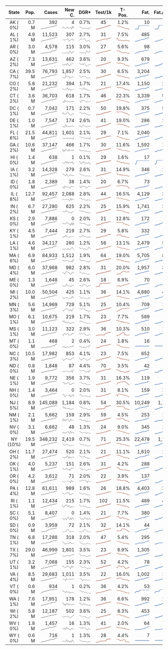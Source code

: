 
<!-- Building Table Time:  2020-05-17T15:34:19.542654 -->


| State | Pop. | Cases | New C. | DGR* | Test/1k | T-Pos. | Fat. | Fat./1M  | CFR* |  GF* | GF-14day | Dbl.Days | CDD |  
| :---: | ---: | ---: | ---: | :---: | :---: | :---: | ---: | ---:  | :---: |  :---: | :---: | :---: | ---: |  
| AK ( 0%)  | 0.7 M  | 392 <br><img src="/assets/images/covid/sparklines/AK_img_positive_20200517_1589744059.png"> | 4 <br><img src="/assets/images/covid/sparklines/AK_img_positiveIncrease_20200517_1589744059.png"> | 0.7% <br><img src="/assets/images/covid/sparklines/AK_img_dgr_4_20200517_1589744059.png"> | 45 <br><img src="/assets/images/covid/sparklines/AK_img_total_test_per_1k_20200517_1589744059.png"> | 1.2% <br><img src="/assets/images/covid/sparklines/AK_img_test_positivity_20200517_1589744060.png"> | 10 <br><img src="/assets/images/covid/sparklines/AK_img_death_20200517_1589744060.png"> | 14 <br><img src="/assets/images/covid/sparklines/AK_img_death_20200517_1589744060.png">  | 2.6% <br><img src="/assets/images/covid/sparklines/AK_img_cfr_4_20200517_1589744060.png"> |  2.1 <br><img src="/assets/images/covid/sparklines/AK_img_gfac_4_20200517_1589744060.png"> | 16.1 <br><img src="/assets/images/covid/sparklines/AK_img_gfac_14sum_20200517_1589744060.png"> | 101 <br><img src="/assets/images/covid/sparklines/AK_img_doubling_days_20200517_1589744060.png"> | 15   |  
| AL ( 1%)  | 4.9 M  | 11,523 <br><img src="/assets/images/covid/sparklines/AL_img_positive_20200517_1589744061.png"> | 307 <br><img src="/assets/images/covid/sparklines/AL_img_positiveIncrease_20200517_1589744061.png"> | 2.7% <br><img src="/assets/images/covid/sparklines/AL_img_dgr_4_20200517_1589744061.png"> | 31 <br><img src="/assets/images/covid/sparklines/AL_img_total_test_per_1k_20200517_1589744061.png"> | 7.5% <br><img src="/assets/images/covid/sparklines/AL_img_test_positivity_20200517_1589744061.png"> | 485 <br><img src="/assets/images/covid/sparklines/AL_img_death_20200517_1589744061.png"> | 99 <br><img src="/assets/images/covid/sparklines/AL_img_death_20200517_1589744061.png">  | 4.2% <br><img src="/assets/images/covid/sparklines/AL_img_cfr_4_20200517_1589744062.png"> |  1.1 <br><img src="/assets/images/covid/sparklines/AL_img_gfac_4_20200517_1589744061.png"> | 14.9 <br><img src="/assets/images/covid/sparklines/AL_img_gfac_14sum_20200517_1589744062.png"> | 25 <br><img src="/assets/images/covid/sparklines/AL_img_doubling_days_20200517_1589744062.png"> | 0   |  
| AR ( 0%)  | 3.0 M  | 4,578 <br><img src="/assets/images/covid/sparklines/AR_img_positive_20200517_1589744062.png"> | 115 <br><img src="/assets/images/covid/sparklines/AR_img_positiveIncrease_20200517_1589744062.png"> | 3.0% <br><img src="/assets/images/covid/sparklines/AR_img_dgr_4_20200517_1589744062.png"> | 27 <br><img src="/assets/images/covid/sparklines/AR_img_total_test_per_1k_20200517_1589744063.png"> | 5.6% <br><img src="/assets/images/covid/sparklines/AR_img_test_positivity_20200517_1589744063.png"> | 98 <br><img src="/assets/images/covid/sparklines/AR_img_death_20200517_1589744063.png"> | 32 <br><img src="/assets/images/covid/sparklines/AR_img_death_20200517_1589744063.png">  | 2.2% <br><img src="/assets/images/covid/sparklines/AR_img_cfr_4_20200517_1589744064.png"> |  1.2 <br><img src="/assets/images/covid/sparklines/AR_img_gfac_4_20200517_1589744063.png"> | 13.4 <br><img src="/assets/images/covid/sparklines/AR_img_gfac_14sum_20200517_1589744064.png"> | 23 <br><img src="/assets/images/covid/sparklines/AR_img_doubling_days_20200517_1589744064.png"> | 1   |  
| AZ ( 2%)  | 7.3 M  | 13,631 <br><img src="/assets/images/covid/sparklines/AZ_img_positive_20200517_1589744064.png"> | 462 <br><img src="/assets/images/covid/sparklines/AZ_img_positiveIncrease_20200517_1589744064.png"> | 3.6% <br><img src="/assets/images/covid/sparklines/AZ_img_dgr_4_20200517_1589744064.png"> | 20 <br><img src="/assets/images/covid/sparklines/AZ_img_total_test_per_1k_20200517_1589744064.png"> | 9.3% <br><img src="/assets/images/covid/sparklines/AZ_img_test_positivity_20200517_1589744065.png"> | 679 <br><img src="/assets/images/covid/sparklines/AZ_img_death_20200517_1589744065.png"> | 93 <br><img src="/assets/images/covid/sparklines/AZ_img_death_20200517_1589744065.png">  | 4.9% <br><img src="/assets/images/covid/sparklines/AZ_img_cfr_4_20200517_1589744066.png"> |  1.0 <br><img src="/assets/images/covid/sparklines/AZ_img_gfac_4_20200517_1589744065.png"> | 15.7 <br><img src="/assets/images/covid/sparklines/AZ_img_gfac_14sum_20200517_1589744065.png"> | 19 <br><img src="/assets/images/covid/sparklines/AZ_img_doubling_days_20200517_1589744065.png"> | 2   |  
| CA ( 7%)  | 39.5 M  | 76,793 <br><img src="/assets/images/covid/sparklines/CA_img_positive_20200517_1589744066.png"> | 1,857 <br><img src="/assets/images/covid/sparklines/CA_img_positiveIncrease_20200517_1589744066.png"> | 2.5% <br><img src="/assets/images/covid/sparklines/CA_img_dgr_4_20200517_1589744066.png"> | 30 <br><img src="/assets/images/covid/sparklines/CA_img_total_test_per_1k_20200517_1589744066.png"> | 6.5% <br><img src="/assets/images/covid/sparklines/CA_img_test_positivity_20200517_1589744067.png"> | 3,204 <br><img src="/assets/images/covid/sparklines/CA_img_death_20200517_1589744067.png"> | 81 <br><img src="/assets/images/covid/sparklines/CA_img_death_20200517_1589744067.png">  | 4.1% <br><img src="/assets/images/covid/sparklines/CA_img_cfr_4_20200517_1589744068.png"> |  1.0 <br><img src="/assets/images/covid/sparklines/CA_img_gfac_4_20200517_1589744067.png"> | 14.7 <br><img src="/assets/images/covid/sparklines/CA_img_gfac_14sum_20200517_1589744067.png"> | 27 <br><img src="/assets/images/covid/sparklines/CA_img_doubling_days_20200517_1589744067.png"> | 0   |  
| CO ( 2%)  | 5.8 M  | 21,232 <br><img src="/assets/images/covid/sparklines/CO_img_positive_20200517_1589744068.png"> | 394 <br><img src="/assets/images/covid/sparklines/CO_img_positiveIncrease_20200517_1589744068.png"> | 1.7% <br><img src="/assets/images/covid/sparklines/CO_img_dgr_4_20200517_1589744068.png"> | 21 <br><img src="/assets/images/covid/sparklines/CO_img_total_test_per_1k_20200517_1589744068.png"> | 17.4% <br><img src="/assets/images/covid/sparklines/CO_img_test_positivity_20200517_1589744068.png"> | 1,150 <br><img src="/assets/images/covid/sparklines/CO_img_death_20200517_1589744069.png"> | 200 <br><img src="/assets/images/covid/sparklines/CO_img_death_20200517_1589744069.png">  | 5.2% <br><img src="/assets/images/covid/sparklines/CO_img_cfr_4_20200517_1589744069.png"> |  0.1 <br><img src="/assets/images/covid/sparklines/CO_img_gfac_4_20200517_1589744069.png"> | 27.8 <br><img src="/assets/images/covid/sparklines/CO_img_gfac_14sum_20200517_1589744069.png"> | 40 <br><img src="/assets/images/covid/sparklines/CO_img_doubling_days_20200517_1589744069.png"> | 0   |  
| CT ( 2%)  | 3.6 M  | 36,703 <br><img src="/assets/images/covid/sparklines/CT_img_positive_20200517_1589744069.png"> | 618 <br><img src="/assets/images/covid/sparklines/CT_img_positiveIncrease_20200517_1589744070.png"> | 1.7% <br><img src="/assets/images/covid/sparklines/CT_img_dgr_4_20200517_1589744070.png"> | 46 <br><img src="/assets/images/covid/sparklines/CT_img_total_test_per_1k_20200517_1589744070.png"> | 22.3% <br><img src="/assets/images/covid/sparklines/CT_img_test_positivity_20200517_1589744070.png"> | 3,339 <br><img src="/assets/images/covid/sparklines/CT_img_death_20200517_1589744070.png"> | 937 <br><img src="/assets/images/covid/sparklines/CT_img_death_20200517_1589744070.png">  | 9.1% <br><img src="/assets/images/covid/sparklines/CT_img_cfr_4_20200517_1589744071.png"> |  1.1 <br><img src="/assets/images/covid/sparklines/CT_img_gfac_4_20200517_1589744070.png"> | 12.8 <br><img src="/assets/images/covid/sparklines/CT_img_gfac_14sum_20200517_1589744071.png"> | 41 <br><img src="/assets/images/covid/sparklines/CT_img_doubling_days_20200517_1589744071.png"> | 1   |  
| DC ( 1%)  | 0.7 M  | 7,042 <br><img src="/assets/images/covid/sparklines/DC_img_positive_20200517_1589744071.png"> | 171 <br><img src="/assets/images/covid/sparklines/DC_img_positiveIncrease_20200517_1589744071.png"> | 2.2% <br><img src="/assets/images/covid/sparklines/DC_img_dgr_4_20200517_1589744071.png"> | 50 <br><img src="/assets/images/covid/sparklines/DC_img_total_test_per_1k_20200517_1589744071.png"> | 19.8% <br><img src="/assets/images/covid/sparklines/DC_img_test_positivity_20200517_1589744072.png"> | 375 <br><img src="/assets/images/covid/sparklines/DC_img_death_20200517_1589744072.png"> | 531 <br><img src="/assets/images/covid/sparklines/DC_img_death_20200517_1589744072.png">  | 5.3% <br><img src="/assets/images/covid/sparklines/DC_img_cfr_4_20200517_1589744072.png"> |  1.1 <br><img src="/assets/images/covid/sparklines/DC_img_gfac_4_20200517_1589744072.png"> | 14.6 <br><img src="/assets/images/covid/sparklines/DC_img_gfac_14sum_20200517_1589744072.png"> | 31 <br><img src="/assets/images/covid/sparklines/DC_img_doubling_days_20200517_1589744072.png"> | 0   |  
| DE ( 1%)  | 1.0 M  | 7,547 <br><img src="/assets/images/covid/sparklines/DE_img_positive_20200517_1589744073.png"> | 174 <br><img src="/assets/images/covid/sparklines/DE_img_positiveIncrease_20200517_1589744073.png"> | 2.6% <br><img src="/assets/images/covid/sparklines/DE_img_dgr_4_20200517_1589744073.png"> | 41 <br><img src="/assets/images/covid/sparklines/DE_img_total_test_per_1k_20200517_1589744073.png"> | 19.0% <br><img src="/assets/images/covid/sparklines/DE_img_test_positivity_20200517_1589744073.png"> | 286 <br><img src="/assets/images/covid/sparklines/DE_img_death_20200517_1589744073.png"> | 294 <br><img src="/assets/images/covid/sparklines/DE_img_death_20200517_1589744073.png">  | 3.7% <br><img src="/assets/images/covid/sparklines/DE_img_cfr_4_20200517_1589744074.png"> |  1.0 <br><img src="/assets/images/covid/sparklines/DE_img_gfac_4_20200517_1589744073.png"> | 18.0 <br><img src="/assets/images/covid/sparklines/DE_img_gfac_14sum_20200517_1589744074.png"> | 27 <br><img src="/assets/images/covid/sparklines/DE_img_doubling_days_20200517_1589744074.png"> | 0   |  
| FL ( 6%)  | 21.5 M  | 44,811 <br><img src="/assets/images/covid/sparklines/FL_img_positive_20200517_1589744074.png"> | 1,601 <br><img src="/assets/images/covid/sparklines/FL_img_positiveIncrease_20200517_1589744075.png"> | 2.1% <br><img src="/assets/images/covid/sparklines/FL_img_dgr_4_20200517_1589744075.png"> | 29 <br><img src="/assets/images/covid/sparklines/FL_img_total_test_per_1k_20200517_1589744075.png"> | 7.1% <br><img src="/assets/images/covid/sparklines/FL_img_test_positivity_20200517_1589744075.png"> | 2,040 <br><img src="/assets/images/covid/sparklines/FL_img_death_20200517_1589744075.png"> | 95 <br><img src="/assets/images/covid/sparklines/FL_img_death_20200517_1589744075.png">  | 4.5% <br><img src="/assets/images/covid/sparklines/FL_img_cfr_4_20200517_1589744076.png"> |  0.8 <br><img src="/assets/images/covid/sparklines/FL_img_gfac_4_20200517_1589744075.png"> | 15.3 <br><img src="/assets/images/covid/sparklines/FL_img_gfac_14sum_20200517_1589744075.png"> | 33 <br><img src="/assets/images/covid/sparklines/FL_img_doubling_days_20200517_1589744076.png"> | 0   |  
| GA ( 2%)  | 10.6 M  | 37,147 <br><img src="/assets/images/covid/sparklines/GA_img_positive_20200517_1589744076.png"> | 466 <br><img src="/assets/images/covid/sparklines/GA_img_positiveIncrease_20200517_1589744076.png"> | 1.7% <br><img src="/assets/images/covid/sparklines/GA_img_dgr_4_20200517_1589744076.png"> | 30 <br><img src="/assets/images/covid/sparklines/GA_img_total_test_per_1k_20200517_1589744076.png"> | 11.6% <br><img src="/assets/images/covid/sparklines/GA_img_test_positivity_20200517_1589744076.png"> | 1,592 <br><img src="/assets/images/covid/sparklines/GA_img_death_20200517_1589744077.png"> | 150 <br><img src="/assets/images/covid/sparklines/GA_img_death_20200517_1589744077.png">  | 4.3% <br><img src="/assets/images/covid/sparklines/GA_img_cfr_4_20200517_1589744077.png"> |  1.0 <br><img src="/assets/images/covid/sparklines/GA_img_gfac_4_20200517_1589744077.png"> | 16.8 <br><img src="/assets/images/covid/sparklines/GA_img_gfac_14sum_20200517_1589744077.png"> | 41 <br><img src="/assets/images/covid/sparklines/GA_img_doubling_days_20200517_1589744077.png"> | 1   |  
| HI ( 0%)  | 1.4 M  | 638 <br><img src="/assets/images/covid/sparklines/HI_img_positive_20200517_1589744078.png"> | 1 <br><img src="/assets/images/covid/sparklines/HI_img_positiveIncrease_20200517_1589744078.png"> | 0.1% <br><img src="/assets/images/covid/sparklines/HI_img_dgr_4_20200517_1589744078.png"> | 29 <br><img src="/assets/images/covid/sparklines/HI_img_total_test_per_1k_20200517_1589744078.png"> | 1.6% <br><img src="/assets/images/covid/sparklines/HI_img_test_positivity_20200517_1589744078.png"> | 17 <br><img src="/assets/images/covid/sparklines/HI_img_death_20200517_1589744078.png"> | 12 <br><img src="/assets/images/covid/sparklines/HI_img_death_20200517_1589744078.png">  | 2.7% <br><img src="/assets/images/covid/sparklines/HI_img_cfr_4_20200517_1589744079.png"> |  0.1 <br><img src="/assets/images/covid/sparklines/HI_img_gfac_4_20200517_1589744078.png"> | 16.5 <br><img src="/assets/images/covid/sparklines/HI_img_gfac_14sum_20200517_1589744079.png"> | 494 <br><img src="/assets/images/covid/sparklines/HI_img_doubling_days_20200517_1589744079.png"> | 23   |  
| IA ( 1%)  | 3.2 M  | 14,328 <br><img src="/assets/images/covid/sparklines/IA_img_positive_20200517_1589744079.png"> | 279 <br><img src="/assets/images/covid/sparklines/IA_img_positiveIncrease_20200517_1589744079.png"> | 2.6% <br><img src="/assets/images/covid/sparklines/IA_img_dgr_4_20200517_1589744079.png"> | 31 <br><img src="/assets/images/covid/sparklines/IA_img_total_test_per_1k_20200517_1589744079.png"> | 14.9% <br><img src="/assets/images/covid/sparklines/IA_img_test_positivity_20200517_1589744080.png"> | 346 <br><img src="/assets/images/covid/sparklines/IA_img_death_20200517_1589744080.png"> | 110 <br><img src="/assets/images/covid/sparklines/IA_img_death_20200517_1589744080.png">  | 2.4% <br><img src="/assets/images/covid/sparklines/IA_img_cfr_4_20200517_1589744081.png"> |  0.9 <br><img src="/assets/images/covid/sparklines/IA_img_gfac_4_20200517_1589744080.png"> | 14.7 <br><img src="/assets/images/covid/sparklines/IA_img_gfac_14sum_20200517_1589744080.png"> | 27 <br><img src="/assets/images/covid/sparklines/IA_img_doubling_days_20200517_1589744080.png"> | 2   |  
| ID ( 0%)  | 1.8 M  | 2,389 <br><img src="/assets/images/covid/sparklines/ID_img_positive_20200517_1589744081.png"> | 38 <br><img src="/assets/images/covid/sparklines/ID_img_positiveIncrease_20200517_1589744081.png"> | 1.4% <br><img src="/assets/images/covid/sparklines/ID_img_dgr_4_20200517_1589744081.png"> | 20 <br><img src="/assets/images/covid/sparklines/ID_img_total_test_per_1k_20200517_1589744081.png"> | 6.7% <br><img src="/assets/images/covid/sparklines/ID_img_test_positivity_20200517_1589744081.png"> | 73 <br><img src="/assets/images/covid/sparklines/ID_img_death_20200517_1589744081.png"> | 41 <br><img src="/assets/images/covid/sparklines/ID_img_death_20200517_1589744081.png">  | 3.0% <br><img src="/assets/images/covid/sparklines/ID_img_cfr_4_20200517_1589744082.png"> |  1.1 <br><img src="/assets/images/covid/sparklines/ID_img_gfac_4_20200517_1589744082.png"> | 11.8 <br><img src="/assets/images/covid/sparklines/ID_img_gfac_14sum_20200517_1589744082.png"> | 51 <br><img src="/assets/images/covid/sparklines/ID_img_doubling_days_20200517_1589744082.png"> | 0   |  
| IL ( 8%)  | 12.7 M  | 92,457 <br><img src="/assets/images/covid/sparklines/IL_img_positive_20200517_1589744082.png"> | 2,088 <br><img src="/assets/images/covid/sparklines/IL_img_positiveIncrease_20200517_1589744083.png"> | 2.8% <br><img src="/assets/images/covid/sparklines/IL_img_dgr_4_20200517_1589744083.png"> | 44 <br><img src="/assets/images/covid/sparklines/IL_img_total_test_per_1k_20200517_1589744083.png"> | 16.5% <br><img src="/assets/images/covid/sparklines/IL_img_test_positivity_20200517_1589744083.png"> | 4,129 <br><img src="/assets/images/covid/sparklines/IL_img_death_20200517_1589744083.png"> | 326 <br><img src="/assets/images/covid/sparklines/IL_img_death_20200517_1589744083.png">  | 4.5% <br><img src="/assets/images/covid/sparklines/IL_img_cfr_4_20200517_1589744084.png"> |  1.1 <br><img src="/assets/images/covid/sparklines/IL_img_gfac_4_20200517_1589744083.png"> | 15.5 <br><img src="/assets/images/covid/sparklines/IL_img_gfac_14sum_20200517_1589744084.png"> | 25 <br><img src="/assets/images/covid/sparklines/IL_img_doubling_days_20200517_1589744084.png"> | 2   |  
| IN ( 2%)  | 6.7 M  | 27,280 <br><img src="/assets/images/covid/sparklines/IN_img_positive_20200517_1589744084.png"> | 625 <br><img src="/assets/images/covid/sparklines/IN_img_positiveIncrease_20200517_1589744084.png"> | 2.2% <br><img src="/assets/images/covid/sparklines/IN_img_dgr_4_20200517_1589744084.png"> | 25 <br><img src="/assets/images/covid/sparklines/IN_img_total_test_per_1k_20200517_1589744084.png"> | 15.9% <br><img src="/assets/images/covid/sparklines/IN_img_test_positivity_20200517_1589744085.png"> | 1,741 <br><img src="/assets/images/covid/sparklines/IN_img_death_20200517_1589744085.png"> | 259 <br><img src="/assets/images/covid/sparklines/IN_img_death_20200517_1589744085.png">  | 6.3% <br><img src="/assets/images/covid/sparklines/IN_img_cfr_4_20200517_1589744086.png"> |  1.1 <br><img src="/assets/images/covid/sparklines/IN_img_gfac_4_20200517_1589744085.png"> | 14.3 <br><img src="/assets/images/covid/sparklines/IN_img_gfac_14sum_20200517_1589744085.png"> | 31 <br><img src="/assets/images/covid/sparklines/IN_img_doubling_days_20200517_1589744085.png"> | 0   |  
| KS ( 0%)  | 2.9 M  | 7,886 <br><img src="/assets/images/covid/sparklines/KS_img_positive_20200517_1589744086.png"> | 0 <br><img src="/assets/images/covid/sparklines/KS_img_positiveIncrease_20200517_1589744086.png"> | 2.0% <br><img src="/assets/images/covid/sparklines/KS_img_dgr_4_20200517_1589744086.png"> | 21 <br><img src="/assets/images/covid/sparklines/KS_img_total_test_per_1k_20200517_1589744086.png"> | 12.8% <br><img src="/assets/images/covid/sparklines/KS_img_test_positivity_20200517_1589744086.png"> | 172 <br><img src="/assets/images/covid/sparklines/KS_img_death_20200517_1589744087.png"> | 59 <br><img src="/assets/images/covid/sparklines/KS_img_death_20200517_1589744087.png">  | 2.2% <br><img src="/assets/images/covid/sparklines/KS_img_cfr_4_20200517_1589744087.png"> |  0.1 <br><img src="/assets/images/covid/sparklines/KS_img_gfac_4_20200517_1589744087.png"> | 10.9 <br><img src="/assets/images/covid/sparklines/KS_img_gfac_14sum_20200517_1589744087.png"> | 34 <br><img src="/assets/images/covid/sparklines/KS_img_doubling_days_20200517_1589744087.png"> | 1   |  
| KY ( 1%)  | 4.5 M  | 7,444 <br><img src="/assets/images/covid/sparklines/KY_img_positive_20200517_1589744088.png"> | 219 <br><img src="/assets/images/covid/sparklines/KY_img_positiveIncrease_20200517_1589744088.png"> | 2.7% <br><img src="/assets/images/covid/sparklines/KY_img_dgr_4_20200517_1589744088.png"> | 29 <br><img src="/assets/images/covid/sparklines/KY_img_total_test_per_1k_20200517_1589744088.png"> | 5.8% <br><img src="/assets/images/covid/sparklines/KY_img_test_positivity_20200517_1589744088.png"> | 332 <br><img src="/assets/images/covid/sparklines/KY_img_death_20200517_1589744088.png"> | 74 <br><img src="/assets/images/covid/sparklines/KY_img_death_20200517_1589744088.png">  | 4.6% <br><img src="/assets/images/covid/sparklines/KY_img_cfr_4_20200517_1589744089.png"> |  1.1 <br><img src="/assets/images/covid/sparklines/KY_img_gfac_4_20200517_1589744088.png"> | 15.3 <br><img src="/assets/images/covid/sparklines/KY_img_gfac_14sum_20200517_1589744089.png"> | 25 <br><img src="/assets/images/covid/sparklines/KY_img_doubling_days_20200517_1589744089.png"> | 0   |  
| LA ( 1%)  | 4.6 M  | 34,117 <br><img src="/assets/images/covid/sparklines/LA_img_positive_20200517_1589744089.png"> | 280 <br><img src="/assets/images/covid/sparklines/LA_img_positiveIncrease_20200517_1589744089.png"> | 1.2% <br><img src="/assets/images/covid/sparklines/LA_img_dgr_4_20200517_1589744089.png"> | 56 <br><img src="/assets/images/covid/sparklines/LA_img_total_test_per_1k_20200517_1589744090.png"> | 13.1% <br><img src="/assets/images/covid/sparklines/LA_img_test_positivity_20200517_1589744090.png"> | 2,479 <br><img src="/assets/images/covid/sparklines/LA_img_death_20200517_1589744090.png"> | 533 <br><img src="/assets/images/covid/sparklines/LA_img_death_20200517_1589744090.png">  | 7.3% <br><img src="/assets/images/covid/sparklines/LA_img_cfr_4_20200517_1589744091.png"> |  1.0 <br><img src="/assets/images/covid/sparklines/LA_img_gfac_4_20200517_1589744090.png"> | 16.5 <br><img src="/assets/images/covid/sparklines/LA_img_gfac_14sum_20200517_1589744090.png"> | 57 <br><img src="/assets/images/covid/sparklines/LA_img_doubling_days_20200517_1589744090.png"> | 2   |  
| MA ( 6%)  | 6.9 M  | 84,933 <br><img src="/assets/images/covid/sparklines/MA_img_positive_20200517_1589744091.png"> | 1,512 <br><img src="/assets/images/covid/sparklines/MA_img_positiveIncrease_20200517_1589744091.png"> | 1.9% <br><img src="/assets/images/covid/sparklines/MA_img_dgr_4_20200517_1589744091.png"> | 64 <br><img src="/assets/images/covid/sparklines/MA_img_total_test_per_1k_20200517_1589744091.png"> | 19.0% <br><img src="/assets/images/covid/sparklines/MA_img_test_positivity_20200517_1589744091.png"> | 5,705 <br><img src="/assets/images/covid/sparklines/MA_img_death_20200517_1589744091.png"> | 821 <br><img src="/assets/images/covid/sparklines/MA_img_death_20200517_1589744091.png">  | 6.6% <br><img src="/assets/images/covid/sparklines/MA_img_cfr_4_20200517_1589744092.png"> |  0.6 <br><img src="/assets/images/covid/sparklines/MA_img_gfac_4_20200517_1589744092.png"> | 12.7 <br><img src="/assets/images/covid/sparklines/MA_img_gfac_14sum_20200517_1589744092.png"> | 37 <br><img src="/assets/images/covid/sparklines/MA_img_doubling_days_20200517_1589744092.png"> | 1   |  
| MD ( 4%)  | 6.0 M  | 37,968 <br><img src="/assets/images/covid/sparklines/MD_img_positive_20200517_1589744092.png"> | 982 <br><img src="/assets/images/covid/sparklines/MD_img_positiveIncrease_20200517_1589744093.png"> | 2.8% <br><img src="/assets/images/covid/sparklines/MD_img_dgr_4_20200517_1589744093.png"> | 31 <br><img src="/assets/images/covid/sparklines/MD_img_total_test_per_1k_20200517_1589744093.png"> | 20.0% <br><img src="/assets/images/covid/sparklines/MD_img_test_positivity_20200517_1589744093.png"> | 1,957 <br><img src="/assets/images/covid/sparklines/MD_img_death_20200517_1589744093.png"> | 324 <br><img src="/assets/images/covid/sparklines/MD_img_death_20200517_1589744093.png">  | 5.2% <br><img src="/assets/images/covid/sparklines/MD_img_cfr_4_20200517_1589744094.png"> |  1.0 <br><img src="/assets/images/covid/sparklines/MD_img_gfac_4_20200517_1589744093.png"> | 14.4 <br><img src="/assets/images/covid/sparklines/MD_img_gfac_14sum_20200517_1589744093.png"> | 25 <br><img src="/assets/images/covid/sparklines/MD_img_doubling_days_20200517_1589744094.png"> | 2   |  
| ME ( 0%)  | 1.3 M  | 1,648 <br><img src="/assets/images/covid/sparklines/ME_img_positive_20200517_1589744094.png"> | 45 <br><img src="/assets/images/covid/sparklines/ME_img_positiveIncrease_20200517_1589744094.png"> | 2.6% <br><img src="/assets/images/covid/sparklines/ME_img_dgr_4_20200517_1589744094.png"> | 18 <br><img src="/assets/images/covid/sparklines/ME_img_total_test_per_1k_20200517_1589744094.png"> | 6.9% <br><img src="/assets/images/covid/sparklines/ME_img_test_positivity_20200517_1589744095.png"> | 70 <br><img src="/assets/images/covid/sparklines/ME_img_death_20200517_1589744095.png"> | 52 <br><img src="/assets/images/covid/sparklines/ME_img_death_20200517_1589744095.png">  | 4.3% <br><img src="/assets/images/covid/sparklines/ME_img_cfr_4_20200517_1589744095.png"> |  1.2 <br><img src="/assets/images/covid/sparklines/ME_img_gfac_4_20200517_1589744095.png"> | 16.3 <br><img src="/assets/images/covid/sparklines/ME_img_gfac_14sum_20200517_1589744095.png"> | 26 <br><img src="/assets/images/covid/sparklines/ME_img_doubling_days_20200517_1589744095.png"> | 0   |  
| MI ( 2%)  | 10.0 M  | 50,504 <br><img src="/assets/images/covid/sparklines/MI_img_positive_20200517_1589744096.png"> | 425 <br><img src="/assets/images/covid/sparklines/MI_img_positiveIncrease_20200517_1589744096.png"> | 1.1% <br><img src="/assets/images/covid/sparklines/MI_img_dgr_4_20200517_1589744096.png"> | 36 <br><img src="/assets/images/covid/sparklines/MI_img_total_test_per_1k_20200517_1589744096.png"> | 14.1% <br><img src="/assets/images/covid/sparklines/MI_img_test_positivity_20200517_1589744096.png"> | 4,880 <br><img src="/assets/images/covid/sparklines/MI_img_death_20200517_1589744096.png"> | 489 <br><img src="/assets/images/covid/sparklines/MI_img_death_20200517_1589744096.png">  | 9.7% <br><img src="/assets/images/covid/sparklines/MI_img_cfr_4_20200517_1589744097.png"> |  1.1 <br><img src="/assets/images/covid/sparklines/MI_img_gfac_4_20200517_1589744096.png"> | 15.7 <br><img src="/assets/images/covid/sparklines/MI_img_gfac_14sum_20200517_1589744097.png"> | 61 <br><img src="/assets/images/covid/sparklines/MI_img_doubling_days_20200517_1589744097.png"> | 2   |  
| MN ( 3%)  | 5.6 M  | 14,969 <br><img src="/assets/images/covid/sparklines/MN_img_positive_20200517_1589744097.png"> | 729 <br><img src="/assets/images/covid/sparklines/MN_img_positiveIncrease_20200517_1589744097.png"> | 5.1% <br><img src="/assets/images/covid/sparklines/MN_img_dgr_4_20200517_1589744097.png"> | 25 <br><img src="/assets/images/covid/sparklines/MN_img_total_test_per_1k_20200517_1589744098.png"> | 10.4% <br><img src="/assets/images/covid/sparklines/MN_img_test_positivity_20200517_1589744098.png"> | 709 <br><img src="/assets/images/covid/sparklines/MN_img_death_20200517_1589744098.png"> | 126 <br><img src="/assets/images/covid/sparklines/MN_img_death_20200517_1589744098.png">  | 4.9% <br><img src="/assets/images/covid/sparklines/MN_img_cfr_4_20200517_1589744099.png"> |  1.1 <br><img src="/assets/images/covid/sparklines/MN_img_gfac_4_20200517_1589744098.png"> | 14.7 <br><img src="/assets/images/covid/sparklines/MN_img_gfac_14sum_20200517_1589744098.png"> | 14 <br><img src="/assets/images/covid/sparklines/MN_img_doubling_days_20200517_1589744098.png"> | 1   |  
| MO ( 1%)  | 6.1 M  | 10,675 <br><img src="/assets/images/covid/sparklines/MO_img_positive_20200517_1589744099.png"> | 219 <br><img src="/assets/images/covid/sparklines/MO_img_positiveIncrease_20200517_1589744099.png"> | 1.7% <br><img src="/assets/images/covid/sparklines/MO_img_dgr_4_20200517_1589744099.png"> | 23 <br><img src="/assets/images/covid/sparklines/MO_img_total_test_per_1k_20200517_1589744099.png"> | 7.7% <br><img src="/assets/images/covid/sparklines/MO_img_test_positivity_20200517_1589744099.png"> | 589 <br><img src="/assets/images/covid/sparklines/MO_img_death_20200517_1589744100.png"> | 96 <br><img src="/assets/images/covid/sparklines/MO_img_death_20200517_1589744100.png">  | 5.4% <br><img src="/assets/images/covid/sparklines/MO_img_cfr_4_20200517_1589744100.png"> |  1.3 <br><img src="/assets/images/covid/sparklines/MO_img_gfac_4_20200517_1589744100.png"> | 14.9 <br><img src="/assets/images/covid/sparklines/MO_img_gfac_14sum_20200517_1589744100.png"> | 41 <br><img src="/assets/images/covid/sparklines/MO_img_doubling_days_20200517_1589744100.png"> | 0   |  
| MS ( 1%)  | 3.0 M  | 11,123 <br><img src="/assets/images/covid/sparklines/MS_img_positive_20200517_1589744100.png"> | 322 <br><img src="/assets/images/covid/sparklines/MS_img_positiveIncrease_20200517_1589744101.png"> | 2.9% <br><img src="/assets/images/covid/sparklines/MS_img_dgr_4_20200517_1589744101.png"> | 36 <br><img src="/assets/images/covid/sparklines/MS_img_total_test_per_1k_20200517_1589744101.png"> | 10.3% <br><img src="/assets/images/covid/sparklines/MS_img_test_positivity_20200517_1589744101.png"> | 510 <br><img src="/assets/images/covid/sparklines/MS_img_death_20200517_1589744101.png"> | 171 <br><img src="/assets/images/covid/sparklines/MS_img_death_20200517_1589744101.png">  | 4.6% <br><img src="/assets/images/covid/sparklines/MS_img_cfr_4_20200517_1589744102.png"> |  1.1 <br><img src="/assets/images/covid/sparklines/MS_img_gfac_4_20200517_1589744101.png"> | 16.4 <br><img src="/assets/images/covid/sparklines/MS_img_gfac_14sum_20200517_1589744101.png"> | 24 <br><img src="/assets/images/covid/sparklines/MS_img_doubling_days_20200517_1589744102.png"> | 0   |  
| MT ( 0%)  | 1.1 M  | 468 <br><img src="/assets/images/covid/sparklines/MT_img_positive_20200517_1589744102.png"> | 2 <br><img src="/assets/images/covid/sparklines/MT_img_positiveIncrease_20200517_1589744103.png"> | 0.4% <br><img src="/assets/images/covid/sparklines/MT_img_dgr_4_20200517_1589744103.png"> | 24 <br><img src="/assets/images/covid/sparklines/MT_img_total_test_per_1k_20200517_1589744103.png"> | 1.8% <br><img src="/assets/images/covid/sparklines/MT_img_test_positivity_20200517_1589744103.png"> | 16 <br><img src="/assets/images/covid/sparklines/MT_img_death_20200517_1589744103.png"> | 15 <br><img src="/assets/images/covid/sparklines/MT_img_death_20200517_1589744103.png">  | 3.4% <br><img src="/assets/images/covid/sparklines/MT_img_cfr_4_20200517_1589744104.png"> |  0.5 <br><img src="/assets/images/covid/sparklines/MT_img_gfac_4_20200517_1589744103.png"> | 3.6 <br><img src="/assets/images/covid/sparklines/MT_img_gfac_14sum_20200517_1589744104.png"> | 161 <br><img src="/assets/images/covid/sparklines/MT_img_doubling_days_20200517_1589744104.png"> | 27   |  
| NC ( 3%)  | 10.5 M  | 17,982 <br><img src="/assets/images/covid/sparklines/NC_img_positive_20200517_1589744104.png"> | 853 <br><img src="/assets/images/covid/sparklines/NC_img_positiveIncrease_20200517_1589744104.png"> | 4.1% <br><img src="/assets/images/covid/sparklines/NC_img_dgr_4_20200517_1589744104.png"> | 23 <br><img src="/assets/images/covid/sparklines/NC_img_total_test_per_1k_20200517_1589744105.png"> | 7.5% <br><img src="/assets/images/covid/sparklines/NC_img_test_positivity_20200517_1589744105.png"> | 652 <br><img src="/assets/images/covid/sparklines/NC_img_death_20200517_1589744105.png"> | 62 <br><img src="/assets/images/covid/sparklines/NC_img_death_20200517_1589744105.png">  | 3.7% <br><img src="/assets/images/covid/sparklines/NC_img_cfr_4_20200517_1589744106.png"> |  1.2 <br><img src="/assets/images/covid/sparklines/NC_img_gfac_4_20200517_1589744105.png"> | 15.8 <br><img src="/assets/images/covid/sparklines/NC_img_gfac_14sum_20200517_1589744105.png"> | 17 <br><img src="/assets/images/covid/sparklines/NC_img_doubling_days_20200517_1589744105.png"> | 0   |  
| ND ( 0%)  | 0.8 M  | 1,848 <br><img src="/assets/images/covid/sparklines/ND_img_positive_20200517_1589744106.png"> | 87 <br><img src="/assets/images/covid/sparklines/ND_img_positiveIncrease_20200517_1589744106.png"> | 4.4% <br><img src="/assets/images/covid/sparklines/ND_img_dgr_4_20200517_1589744106.png"> | 70 <br><img src="/assets/images/covid/sparklines/ND_img_total_test_per_1k_20200517_1589744106.png"> | 3.5% <br><img src="/assets/images/covid/sparklines/ND_img_test_positivity_20200517_1589744107.png"> | 42 <br><img src="/assets/images/covid/sparklines/ND_img_death_20200517_1589744107.png"> | 55 <br><img src="/assets/images/covid/sparklines/ND_img_death_20200517_1589744107.png">  | 2.3% <br><img src="/assets/images/covid/sparklines/ND_img_cfr_4_20200517_1589744108.png"> |  0.8 <br><img src="/assets/images/covid/sparklines/ND_img_gfac_4_20200517_1589744107.png"> | 14.1 <br><img src="/assets/images/covid/sparklines/ND_img_gfac_14sum_20200517_1589744107.png"> | 16 <br><img src="/assets/images/covid/sparklines/ND_img_doubling_days_20200517_1589744107.png"> | 1   |  
| NE ( 1%)  | 1.9 M  | 9,772 <br><img src="/assets/images/covid/sparklines/NE_img_positive_20200517_1589744108.png"> | 356 <br><img src="/assets/images/covid/sparklines/NE_img_positiveIncrease_20200517_1589744108.png"> | 3.7% <br><img src="/assets/images/covid/sparklines/NE_img_dgr_4_20200517_1589744108.png"> | 31 <br><img src="/assets/images/covid/sparklines/NE_img_total_test_per_1k_20200517_1589744108.png"> | 16.3% <br><img src="/assets/images/covid/sparklines/NE_img_test_positivity_20200517_1589744108.png"> | 119 <br><img src="/assets/images/covid/sparklines/NE_img_death_20200517_1589744109.png"> | 62 <br><img src="/assets/images/covid/sparklines/NE_img_death_20200517_1589744109.png">  | 1.2% <br><img src="/assets/images/covid/sparklines/NE_img_cfr_4_20200517_1589744109.png"> |  1.4 <br><img src="/assets/images/covid/sparklines/NE_img_gfac_4_20200517_1589744109.png"> | 22.6 <br><img src="/assets/images/covid/sparklines/NE_img_gfac_14sum_20200517_1589744109.png"> | 19 <br><img src="/assets/images/covid/sparklines/NE_img_doubling_days_20200517_1589744109.png"> | 0   |  
| NH ( 0%)  | 1.4 M  | 3,464 <br><img src="/assets/images/covid/sparklines/NH_img_positive_20200517_1589744110.png"> | 0 <br><img src="/assets/images/covid/sparklines/NH_img_positiveIncrease_20200517_1589744110.png"> | 2.0% <br><img src="/assets/images/covid/sparklines/NH_img_dgr_4_20200517_1589744110.png"> | 31 <br><img src="/assets/images/covid/sparklines/NH_img_total_test_per_1k_20200517_1589744110.png"> | 8.1% <br><img src="/assets/images/covid/sparklines/NH_img_test_positivity_20200517_1589744110.png"> | 159 <br><img src="/assets/images/covid/sparklines/NH_img_death_20200517_1589744110.png"> | 117 <br><img src="/assets/images/covid/sparklines/NH_img_death_20200517_1589744110.png">  | 4.5% <br><img src="/assets/images/covid/sparklines/NH_img_cfr_4_20200517_1589744111.png"> |  1.0 <br><img src="/assets/images/covid/sparklines/NH_img_gfac_4_20200517_1589744110.png"> | 15.6 <br><img src="/assets/images/covid/sparklines/NH_img_gfac_14sum_20200517_1589744111.png"> | 35 <br><img src="/assets/images/covid/sparklines/NH_img_doubling_days_20200517_1589744111.png"> | 1   |  
| NJ ( 5%)  | 8.9 M  | 145,089 <br><img src="/assets/images/covid/sparklines/NJ_img_positive_20200517_1589744111.png"> | 1,184 <br><img src="/assets/images/covid/sparklines/NJ_img_positiveIncrease_20200517_1589744112.png"> | 0.8% <br><img src="/assets/images/covid/sparklines/NJ_img_dgr_4_20200517_1589744112.png"> | 54 <br><img src="/assets/images/covid/sparklines/NJ_img_total_test_per_1k_20200517_1589744112.png"> | 30.5% <br><img src="/assets/images/covid/sparklines/NJ_img_test_positivity_20200517_1589744112.png"> | 10,249 <br><img src="/assets/images/covid/sparklines/NJ_img_death_20200517_1589744112.png"> | 1,154 <br><img src="/assets/images/covid/sparklines/NJ_img_death_20200517_1589744112.png">  | 7.0% <br><img src="/assets/images/covid/sparklines/NJ_img_cfr_4_20200517_1589744113.png"> |  1.0 <br><img src="/assets/images/covid/sparklines/NJ_img_gfac_4_20200517_1589744112.png"> | 13.9 <br><img src="/assets/images/covid/sparklines/NJ_img_gfac_14sum_20200517_1589744113.png"> | 85 <br><img src="/assets/images/covid/sparklines/NJ_img_doubling_days_20200517_1589744113.png"> | 1   |  
| NM ( 1%)  | 2.1 M  | 5,662 <br><img src="/assets/images/covid/sparklines/NM_img_positive_20200517_1589744113.png"> | 159 <br><img src="/assets/images/covid/sparklines/NM_img_positiveIncrease_20200517_1589744113.png"> | 2.9% <br><img src="/assets/images/covid/sparklines/NM_img_dgr_4_20200517_1589744113.png"> | 59 <br><img src="/assets/images/covid/sparklines/NM_img_total_test_per_1k_20200517_1589744114.png"> | 4.5% <br><img src="/assets/images/covid/sparklines/NM_img_test_positivity_20200517_1589744114.png"> | 253 <br><img src="/assets/images/covid/sparklines/NM_img_death_20200517_1589744114.png"> | 121 <br><img src="/assets/images/covid/sparklines/NM_img_death_20200517_1589744114.png">  | 4.3% <br><img src="/assets/images/covid/sparklines/NM_img_cfr_4_20200517_1589744115.png"> |  1.1 <br><img src="/assets/images/covid/sparklines/NM_img_gfac_4_20200517_1589744114.png"> | 15.8 <br><img src="/assets/images/covid/sparklines/NM_img_gfac_14sum_20200517_1589744114.png"> | 24 <br><img src="/assets/images/covid/sparklines/NM_img_doubling_days_20200517_1589744114.png"> | 0   |  
| NV ( 0%)  | 3.1 M  | 6,662 <br><img src="/assets/images/covid/sparklines/NV_img_positive_20200517_1589744115.png"> | 48 <br><img src="/assets/images/covid/sparklines/NV_img_positiveIncrease_20200517_1589744115.png"> | 1.3% <br><img src="/assets/images/covid/sparklines/NV_img_dgr_4_20200517_1589744115.png"> | 24 <br><img src="/assets/images/covid/sparklines/NV_img_total_test_per_1k_20200517_1589744115.png"> | 9.0% <br><img src="/assets/images/covid/sparklines/NV_img_test_positivity_20200517_1589744115.png"> | 345 <br><img src="/assets/images/covid/sparklines/NV_img_death_20200517_1589744116.png"> | 112 <br><img src="/assets/images/covid/sparklines/NV_img_death_20200517_1589744116.png">  | 5.1% <br><img src="/assets/images/covid/sparklines/NV_img_cfr_4_20200517_1589744117.png"> |  0.9 <br><img src="/assets/images/covid/sparklines/NV_img_gfac_4_20200517_1589744116.png"> | 15.8 <br><img src="/assets/images/covid/sparklines/NV_img_gfac_14sum_20200517_1589744116.png"> | 53 <br><img src="/assets/images/covid/sparklines/NV_img_doubling_days_20200517_1589744116.png"> | 1   |  
| NY (10%)  | 19.5 M  | 348,232 <br><img src="/assets/images/covid/sparklines/NY_img_positive_20200517_1589744117.png"> | 2,419 <br><img src="/assets/images/covid/sparklines/NY_img_positiveIncrease_20200517_1589744117.png"> | 0.7% <br><img src="/assets/images/covid/sparklines/NY_img_dgr_4_20200517_1589744117.png"> | 71 <br><img src="/assets/images/covid/sparklines/NY_img_total_test_per_1k_20200517_1589744117.png"> | 25.3% <br><img src="/assets/images/covid/sparklines/NY_img_test_positivity_20200517_1589744117.png"> | 22,478 <br><img src="/assets/images/covid/sparklines/NY_img_death_20200517_1589744117.png"> | 1,155 <br><img src="/assets/images/covid/sparklines/NY_img_death_20200517_1589744117.png">  | 6.4% <br><img src="/assets/images/covid/sparklines/NY_img_cfr_4_20200517_1589744118.png"> |  1.0 <br><img src="/assets/images/covid/sparklines/NY_img_gfac_4_20200517_1589744118.png"> | 13.8 <br><img src="/assets/images/covid/sparklines/NY_img_gfac_14sum_20200517_1589744118.png"> | 98 <br><img src="/assets/images/covid/sparklines/NY_img_doubling_days_20200517_1589744118.png"> | 1   |  
| OH ( 2%)  | 11.7 M  | 27,474 <br><img src="/assets/images/covid/sparklines/OH_img_positive_20200517_1589744118.png"> | 520 <br><img src="/assets/images/covid/sparklines/OH_img_positiveIncrease_20200517_1589744119.png"> | 2.1% <br><img src="/assets/images/covid/sparklines/OH_img_dgr_4_20200517_1589744119.png"> | 21 <br><img src="/assets/images/covid/sparklines/OH_img_total_test_per_1k_20200517_1589744119.png"> | 11.1% <br><img src="/assets/images/covid/sparklines/OH_img_test_positivity_20200517_1589744119.png"> | 1,610 <br><img src="/assets/images/covid/sparklines/OH_img_death_20200517_1589744119.png"> | 138 <br><img src="/assets/images/covid/sparklines/OH_img_death_20200517_1589744119.png">  | 5.8% <br><img src="/assets/images/covid/sparklines/OH_img_cfr_4_20200517_1589744120.png"> |  1.0 <br><img src="/assets/images/covid/sparklines/OH_img_gfac_4_20200517_1589744119.png"> | 14.3 <br><img src="/assets/images/covid/sparklines/OH_img_gfac_14sum_20200517_1589744120.png"> | 32 <br><img src="/assets/images/covid/sparklines/OH_img_doubling_days_20200517_1589744120.png"> | 2   |  
| OK ( 1%)  | 4.0 M  | 5,237 <br><img src="/assets/images/covid/sparklines/OK_img_positive_20200517_1589744120.png"> | 151 <br><img src="/assets/images/covid/sparklines/OK_img_positiveIncrease_20200517_1589744120.png"> | 2.6% <br><img src="/assets/images/covid/sparklines/OK_img_dgr_4_20200517_1589744121.png"> | 31 <br><img src="/assets/images/covid/sparklines/OK_img_total_test_per_1k_20200517_1589744121.png"> | 4.2% <br><img src="/assets/images/covid/sparklines/OK_img_test_positivity_20200517_1589744121.png"> | 288 <br><img src="/assets/images/covid/sparklines/OK_img_death_20200517_1589744121.png"> | 73 <br><img src="/assets/images/covid/sparklines/OK_img_death_20200517_1589744121.png">  | 5.6% <br><img src="/assets/images/covid/sparklines/OK_img_cfr_4_20200517_1589744122.png"> |  1.3 <br><img src="/assets/images/covid/sparklines/OK_img_gfac_4_20200517_1589744121.png"> | 17.8 <br><img src="/assets/images/covid/sparklines/OK_img_gfac_14sum_20200517_1589744122.png"> | 27 <br><img src="/assets/images/covid/sparklines/OK_img_doubling_days_20200517_1589744122.png"> | 0   |  
| OR ( 0%)  | 4.2 M  | 3,612 <br><img src="/assets/images/covid/sparklines/OR_img_positive_20200517_1589744122.png"> | 71 <br><img src="/assets/images/covid/sparklines/OR_img_positiveIncrease_20200517_1589744122.png"> | 2.0% <br><img src="/assets/images/covid/sparklines/OR_img_dgr_4_20200517_1589744122.png"> | 22 <br><img src="/assets/images/covid/sparklines/OR_img_total_test_per_1k_20200517_1589744123.png"> | 3.9% <br><img src="/assets/images/covid/sparklines/OR_img_test_positivity_20200517_1589744123.png"> | 137 <br><img src="/assets/images/covid/sparklines/OR_img_death_20200517_1589744123.png"> | 32 <br><img src="/assets/images/covid/sparklines/OR_img_death_20200517_1589744123.png">  | 3.9% <br><img src="/assets/images/covid/sparklines/OR_img_cfr_4_20200517_1589744124.png"> |  0.9 <br><img src="/assets/images/covid/sparklines/OR_img_gfac_4_20200517_1589744123.png"> | 12.5 <br><img src="/assets/images/covid/sparklines/OR_img_gfac_14sum_20200517_1589744123.png"> | 34 <br><img src="/assets/images/covid/sparklines/OR_img_doubling_days_20200517_1589744124.png"> | 0   |  
| PA ( 4%)  | 12.8 M  | 61,611 <br><img src="/assets/images/covid/sparklines/PA_img_positive_20200517_1589744124.png"> | 989 <br><img src="/assets/images/covid/sparklines/PA_img_positiveIncrease_20200517_1589744125.png"> | 1.6% <br><img src="/assets/images/covid/sparklines/PA_img_dgr_4_20200517_1589744125.png"> | 26 <br><img src="/assets/images/covid/sparklines/PA_img_total_test_per_1k_20200517_1589744125.png"> | 18.8% <br><img src="/assets/images/covid/sparklines/PA_img_test_positivity_20200517_1589744125.png"> | 4,403 <br><img src="/assets/images/covid/sparklines/PA_img_death_20200517_1589744125.png"> | 344 <br><img src="/assets/images/covid/sparklines/PA_img_death_20200517_1589744125.png">  | 7.0% <br><img src="/assets/images/covid/sparklines/PA_img_cfr_4_20200517_1589744126.png"> |  1.1 <br><img src="/assets/images/covid/sparklines/PA_img_gfac_4_20200517_1589744125.png"> | 14.3 <br><img src="/assets/images/covid/sparklines/PA_img_gfac_14sum_20200517_1589744125.png"> | 44 <br><img src="/assets/images/covid/sparklines/PA_img_doubling_days_20200517_1589744126.png"> | 0   |  
| RI ( 1%)  | 1.1 M  | 12,434 <br><img src="/assets/images/covid/sparklines/RI_img_positive_20200517_1589744126.png"> | 215 <br><img src="/assets/images/covid/sparklines/RI_img_positiveIncrease_20200517_1589744126.png"> | 1.7% <br><img src="/assets/images/covid/sparklines/RI_img_dgr_4_20200517_1589744126.png"> | 102 <br><img src="/assets/images/covid/sparklines/RI_img_total_test_per_1k_20200517_1589744126.png"> | 11.5% <br><img src="/assets/images/covid/sparklines/RI_img_test_positivity_20200517_1589744127.png"> | 489 <br><img src="/assets/images/covid/sparklines/RI_img_death_20200517_1589744127.png"> | 462 <br><img src="/assets/images/covid/sparklines/RI_img_death_20200517_1589744127.png">  | 3.9% <br><img src="/assets/images/covid/sparklines/RI_img_cfr_4_20200517_1589744128.png"> |  1.0 <br><img src="/assets/images/covid/sparklines/RI_img_gfac_4_20200517_1589744127.png"> | 14.1 <br><img src="/assets/images/covid/sparklines/RI_img_gfac_14sum_20200517_1589744127.png"> | 40 <br><img src="/assets/images/covid/sparklines/RI_img_doubling_days_20200517_1589744127.png"> | 0   |  
| SC ( 0%)  | 5.1 M  | 8,407 <br><img src="/assets/images/covid/sparklines/SC_img_positive_20200517_1589744128.png"> | 0 <br><img src="/assets/images/covid/sparklines/SC_img_positiveIncrease_20200517_1589744128.png"> | 1.4% <br><img src="/assets/images/covid/sparklines/SC_img_dgr_4_20200517_1589744128.png"> | 21 <br><img src="/assets/images/covid/sparklines/SC_img_total_test_per_1k_20200517_1589744128.png"> | 7.7% <br><img src="/assets/images/covid/sparklines/SC_img_test_positivity_20200517_1589744128.png"> | 380 <br><img src="/assets/images/covid/sparklines/SC_img_death_20200517_1589744128.png"> | 74 <br><img src="/assets/images/covid/sparklines/SC_img_death_20200517_1589744128.png">  | 4.5% <br><img src="/assets/images/covid/sparklines/SC_img_cfr_4_20200517_1589744129.png"> |  0.3 <br><img src="/assets/images/covid/sparklines/SC_img_gfac_4_20200517_1589744129.png"> | 8.3 <br><img src="/assets/images/covid/sparklines/SC_img_gfac_14sum_20200517_1589744129.png"> | 49 <br><img src="/assets/images/covid/sparklines/SC_img_doubling_days_20200517_1589744129.png"> | 2   |  
| SD ( 0%)  | 0.9 M  | 3,959 <br><img src="/assets/images/covid/sparklines/SD_img_positive_20200517_1589744129.png"> | 72 <br><img src="/assets/images/covid/sparklines/SD_img_positiveIncrease_20200517_1589744130.png"> | 2.1% <br><img src="/assets/images/covid/sparklines/SD_img_dgr_4_20200517_1589744130.png"> | 32 <br><img src="/assets/images/covid/sparklines/SD_img_total_test_per_1k_20200517_1589744130.png"> | 14.1% <br><img src="/assets/images/covid/sparklines/SD_img_test_positivity_20200517_1589744130.png"> | 44 <br><img src="/assets/images/covid/sparklines/SD_img_death_20200517_1589744130.png"> | 50 <br><img src="/assets/images/covid/sparklines/SD_img_death_20200517_1589744130.png">  | 1.1% <br><img src="/assets/images/covid/sparklines/SD_img_cfr_4_20200517_1589744131.png"> |  1.0 <br><img src="/assets/images/covid/sparklines/SD_img_gfac_4_20200517_1589744130.png"> | 15.5 <br><img src="/assets/images/covid/sparklines/SD_img_gfac_14sum_20200517_1589744131.png"> | 32 <br><img src="/assets/images/covid/sparklines/SD_img_doubling_days_20200517_1589744131.png"> | 1   |  
| TN ( 1%)  | 6.8 M  | 17,288 <br><img src="/assets/images/covid/sparklines/TN_img_positive_20200517_1589744131.png"> | 318 <br><img src="/assets/images/covid/sparklines/TN_img_positiveIncrease_20200517_1589744131.png"> | 2.0% <br><img src="/assets/images/covid/sparklines/TN_img_dgr_4_20200517_1589744132.png"> | 47 <br><img src="/assets/images/covid/sparklines/TN_img_total_test_per_1k_20200517_1589744132.png"> | 5.4% <br><img src="/assets/images/covid/sparklines/TN_img_test_positivity_20200517_1589744132.png"> | 295 <br><img src="/assets/images/covid/sparklines/TN_img_death_20200517_1589744132.png"> | 43 <br><img src="/assets/images/covid/sparklines/TN_img_death_20200517_1589744132.png">  | 1.7% <br><img src="/assets/images/covid/sparklines/TN_img_cfr_4_20200517_1589744133.png"> |  1.1 <br><img src="/assets/images/covid/sparklines/TN_img_gfac_4_20200517_1589744132.png"> | 16.2 <br><img src="/assets/images/covid/sparklines/TN_img_gfac_14sum_20200517_1589744133.png"> | 35 <br><img src="/assets/images/covid/sparklines/TN_img_doubling_days_20200517_1589744133.png"> | 0   |  
| TX ( 7%)  | 29.0 M  | 46,999 <br><img src="/assets/images/covid/sparklines/TX_img_positive_20200517_1589744134.png"> | 1,801 <br><img src="/assets/images/covid/sparklines/TX_img_positiveIncrease_20200517_1589744134.png"> | 3.5% <br><img src="/assets/images/covid/sparklines/TX_img_dgr_4_20200517_1589744134.png"> | 23 <br><img src="/assets/images/covid/sparklines/TX_img_total_test_per_1k_20200517_1589744134.png"> | 6.9% <br><img src="/assets/images/covid/sparklines/TX_img_test_positivity_20200517_1589744134.png"> | 1,305 <br><img src="/assets/images/covid/sparklines/TX_img_death_20200517_1589744134.png"> | 45 <br><img src="/assets/images/covid/sparklines/TX_img_death_20200517_1589744134.png">  | 2.8% <br><img src="/assets/images/covid/sparklines/TX_img_cfr_4_20200517_1589744135.png"> |  1.1 <br><img src="/assets/images/covid/sparklines/TX_img_gfac_4_20200517_1589744135.png"> | 14.5 <br><img src="/assets/images/covid/sparklines/TX_img_gfac_14sum_20200517_1589744135.png"> | 20 <br><img src="/assets/images/covid/sparklines/TX_img_doubling_days_20200517_1589744135.png"> | 0   |  
| UT ( 1%)  | 3.2 M  | 7,068 <br><img src="/assets/images/covid/sparklines/UT_img_positive_20200517_1589744135.png"> | 155 <br><img src="/assets/images/covid/sparklines/UT_img_positiveIncrease_20200517_1589744136.png"> | 2.3% <br><img src="/assets/images/covid/sparklines/UT_img_dgr_4_20200517_1589744136.png"> | 52 <br><img src="/assets/images/covid/sparklines/UT_img_total_test_per_1k_20200517_1589744136.png"> | 4.2% <br><img src="/assets/images/covid/sparklines/UT_img_test_positivity_20200517_1589744136.png"> | 78 <br><img src="/assets/images/covid/sparklines/UT_img_death_20200517_1589744136.png"> | 24 <br><img src="/assets/images/covid/sparklines/UT_img_death_20200517_1589744136.png">  | 1.1% <br><img src="/assets/images/covid/sparklines/UT_img_cfr_4_20200517_1589744137.png"> |  1.1 <br><img src="/assets/images/covid/sparklines/UT_img_gfac_4_20200517_1589744136.png"> | 15.0 <br><img src="/assets/images/covid/sparklines/UT_img_gfac_14sum_20200517_1589744136.png"> | 31 <br><img src="/assets/images/covid/sparklines/UT_img_doubling_days_20200517_1589744137.png"> | 1   |  
| VA ( 4%)  | 8.5 M  | 29,683 <br><img src="/assets/images/covid/sparklines/VA_img_positive_20200517_1589744137.png"> | 1,011 <br><img src="/assets/images/covid/sparklines/VA_img_positiveIncrease_20200517_1589744137.png"> | 3.5% <br><img src="/assets/images/covid/sparklines/VA_img_dgr_4_20200517_1589744137.png"> | 22 <br><img src="/assets/images/covid/sparklines/VA_img_total_test_per_1k_20200517_1589744138.png"> | 16.0% <br><img src="/assets/images/covid/sparklines/VA_img_test_positivity_20200517_1589744138.png"> | 1,002 <br><img src="/assets/images/covid/sparklines/VA_img_death_20200517_1589744138.png"> | 117 <br><img src="/assets/images/covid/sparklines/VA_img_death_20200517_1589744138.png">  | 3.4% <br><img src="/assets/images/covid/sparklines/VA_img_cfr_4_20200517_1589744139.png"> |  1.1 <br><img src="/assets/images/covid/sparklines/VA_img_gfac_4_20200517_1589744138.png"> | 12.6 <br><img src="/assets/images/covid/sparklines/VA_img_gfac_14sum_20200517_1589744138.png"> | 20 <br><img src="/assets/images/covid/sparklines/VA_img_doubling_days_20200517_1589744138.png"> | 0   |  
| VT ( 0%)  | 0.6 M  | 934 <br><img src="/assets/images/covid/sparklines/VT_img_positive_20200517_1589744139.png"> | 1 <br><img src="/assets/images/covid/sparklines/VT_img_positiveIncrease_20200517_1589744139.png"> | 0.2% <br><img src="/assets/images/covid/sparklines/VT_img_dgr_4_20200517_1589744139.png"> | 36 <br><img src="/assets/images/covid/sparklines/VT_img_total_test_per_1k_20200517_1589744139.png"> | 4.2% <br><img src="/assets/images/covid/sparklines/VT_img_test_positivity_20200517_1589744139.png"> | 53 <br><img src="/assets/images/covid/sparklines/VT_img_death_20200517_1589744140.png"> | 85 <br><img src="/assets/images/covid/sparklines/VT_img_death_20200517_1589744140.png">  | 5.7% <br><img src="/assets/images/covid/sparklines/VT_img_cfr_4_20200517_1589744140.png"> |  0.9 <br><img src="/assets/images/covid/sparklines/VT_img_gfac_4_20200517_1589744140.png"> | 19.7 <br><img src="/assets/images/covid/sparklines/VT_img_gfac_14sum_20200517_1589744140.png"> | 435 <br><img src="/assets/images/covid/sparklines/VT_img_doubling_days_20200517_1589744140.png"> | 6   |  
| WA ( 1%)  | 7.6 M  | 17,951 <br><img src="/assets/images/covid/sparklines/WA_img_positive_20200517_1589744141.png"> | 178 <br><img src="/assets/images/covid/sparklines/WA_img_positiveIncrease_20200517_1589744141.png"> | 1.2% <br><img src="/assets/images/covid/sparklines/WA_img_dgr_4_20200517_1589744141.png"> | 36 <br><img src="/assets/images/covid/sparklines/WA_img_total_test_per_1k_20200517_1589744141.png"> | 6.6% <br><img src="/assets/images/covid/sparklines/WA_img_test_positivity_20200517_1589744141.png"> | 992 <br><img src="/assets/images/covid/sparklines/WA_img_death_20200517_1589744141.png"> | 130 <br><img src="/assets/images/covid/sparklines/WA_img_death_20200517_1589744141.png">  | 5.5% <br><img src="/assets/images/covid/sparklines/WA_img_cfr_4_20200517_1589744142.png"> |  1.0 <br><img src="/assets/images/covid/sparklines/WA_img_gfac_4_20200517_1589744141.png"> | 15.4 <br><img src="/assets/images/covid/sparklines/WA_img_gfac_14sum_20200517_1589744142.png"> | 58 <br><img src="/assets/images/covid/sparklines/WA_img_doubling_days_20200517_1589744142.png"> | 1   |  
| WI ( 2%)  | 5.8 M  | 12,187 <br><img src="/assets/images/covid/sparklines/WI_img_positive_20200517_1589744142.png"> | 502 <br><img src="/assets/images/covid/sparklines/WI_img_positiveIncrease_20200517_1589744142.png"> | 3.6% <br><img src="/assets/images/covid/sparklines/WI_img_dgr_4_20200517_1589744142.png"> | 25 <br><img src="/assets/images/covid/sparklines/WI_img_total_test_per_1k_20200517_1589744143.png"> | 8.3% <br><img src="/assets/images/covid/sparklines/WI_img_test_positivity_20200517_1589744143.png"> | 453 <br><img src="/assets/images/covid/sparklines/WI_img_death_20200517_1589744143.png"> | 78 <br><img src="/assets/images/covid/sparklines/WI_img_death_20200517_1589744143.png">  | 3.8% <br><img src="/assets/images/covid/sparklines/WI_img_cfr_4_20200517_1589744144.png"> |  1.2 <br><img src="/assets/images/covid/sparklines/WI_img_gfac_4_20200517_1589744143.png"> | 14.5 <br><img src="/assets/images/covid/sparklines/WI_img_gfac_14sum_20200517_1589744143.png"> | 19 <br><img src="/assets/images/covid/sparklines/WI_img_doubling_days_20200517_1589744143.png"> | 0   |  
| WV ( 0%)  | 1.8 M  | 1,457 <br><img src="/assets/images/covid/sparklines/WV_img_positive_20200517_1589744144.png"> | 16 <br><img src="/assets/images/covid/sparklines/WV_img_positiveIncrease_20200517_1589744144.png"> | 1.3% <br><img src="/assets/images/covid/sparklines/WV_img_dgr_4_20200517_1589744144.png"> | 41 <br><img src="/assets/images/covid/sparklines/WV_img_total_test_per_1k_20200517_1589744144.png"> | 2.0% <br><img src="/assets/images/covid/sparklines/WV_img_test_positivity_20200517_1589744144.png"> | 64 <br><img src="/assets/images/covid/sparklines/WV_img_death_20200517_1589744144.png"> | 36 <br><img src="/assets/images/covid/sparklines/WV_img_death_20200517_1589744144.png">  | 4.3% <br><img src="/assets/images/covid/sparklines/WV_img_cfr_4_20200517_1589744145.png"> |  1.3 <br><img src="/assets/images/covid/sparklines/WV_img_gfac_4_20200517_1589744145.png"> | 19.6 <br><img src="/assets/images/covid/sparklines/WV_img_gfac_14sum_20200517_1589744145.png"> | 55 <br><img src="/assets/images/covid/sparklines/WV_img_doubling_days_20200517_1589744145.png"> | 0   |  
| WY ( 0%)  | 0.6 M  | 716 <br><img src="/assets/images/covid/sparklines/WY_img_positive_20200517_1589744145.png"> | 1 <br><img src="/assets/images/covid/sparklines/WY_img_positiveIncrease_20200517_1589744146.png"> | 1.3% <br><img src="/assets/images/covid/sparklines/WY_img_dgr_4_20200517_1589744146.png"> | 28 <br><img src="/assets/images/covid/sparklines/WY_img_total_test_per_1k_20200517_1589744146.png"> | 4.4% <br><img src="/assets/images/covid/sparklines/WY_img_test_positivity_20200517_1589744146.png"> | 7 <br><img src="/assets/images/covid/sparklines/WY_img_death_20200517_1589744146.png"> | 12 <br><img src="/assets/images/covid/sparklines/WY_img_death_20200517_1589744146.png">  | 1.0% <br><img src="/assets/images/covid/sparklines/WY_img_cfr_4_20200517_1589744147.png"> |  1.1 <br><img src="/assets/images/covid/sparklines/WY_img_gfac_4_20200517_1589744146.png"> | 28.9 <br><img src="/assets/images/covid/sparklines/WY_img_gfac_14sum_20200517_1589744147.png"> | 53 <br><img src="/assets/images/covid/sparklines/WY_img_doubling_days_20200517_1589744147.png"> | 2   |  


